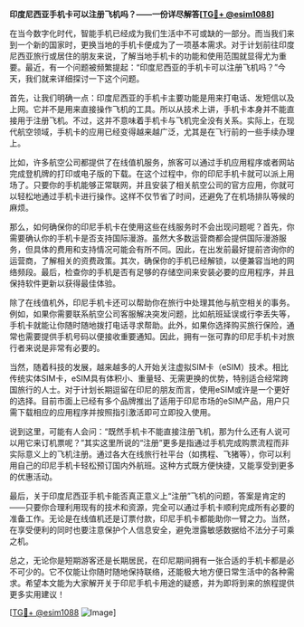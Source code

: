 **印度尼西亚手机卡可以注册飞机吗？——一份详尽解答[[TG💪+ @esim1088](https://t.me/s/esim1088)]**

在当今数字化时代，智能手机已经成为我们生活中不可或缺的一部分。而当我们来到一个新的国家时，更换当地的手机卡便成为了一项基本需求。对于计划前往印度尼西亚旅行或居住的朋友来说，了解当地手机卡的功能和使用范围就显得尤为重要。最近，有一个问题被频繁提起：“印度尼西亚的手机卡可以注册飞机吗？”今天，我们就来详细探讨一下这个问题。

首先，让我们明确一点：印度尼西亚的手机卡主要功能是用来打电话、发短信以及上网。它并不是用来直接操作飞机的工具。所以从技术上讲，手机卡本身并不能直接用于注册飞机。不过，这并不意味着手机卡与飞机完全没有关系。实际上，在现代航空领域，手机卡的应用已经变得越来越广泛，尤其是在飞行前的一些手续办理上。

比如，许多航空公司都提供了在线值机服务，旅客可以通过手机应用程序或者网站完成登机牌的打印或电子版的下载。在这个过程中，你的印尼手机卡就可以派上用场了。只要你的手机能够正常联网，并且安装了相关航空公司的官方应用，你就可以轻松地通过手机卡进行操作。这样不仅节省了时间，还避免了在机场排队等候的麻烦。

那么，如何确保你的印尼手机卡在使用这些在线服务时不会出现问题呢？首先，你需要确认你的手机卡是否支持国际漫游。虽然大多数运营商都会提供国际漫游服务，但具体的费用和支持情况可能会有所不同。因此，在出发前最好提前咨询你的运营商，了解相关的资费政策。其次，确保你的手机已经解锁，以便兼容当地的网络频段。最后，检查你的手机是否有足够的存储空间来安装必要的应用程序，并且保持软件更新以获得最佳体验。

除了在线值机外，印尼手机卡还可以帮助你在旅行中处理其他与航空相关的事务。例如，如果你需要联系航空公司客服解决突发问题，比如航班延误或行李丢失等，手机卡就能让你随时随地拨打电话寻求帮助。此外，如果你选择购买旅行保险，通常也需要提供手机号码以便接收重要通知。因此，拥有一张可靠的印尼手机卡对旅行者来说是非常有必要的。

当然，随着科技的发展，越来越多的人开始关注虚拟SIM卡（eSIM）技术。相比传统实体SIM卡，eSIM具有体积小、重量轻、无需更换的优势，特别适合经常跨国旅行的人士。对于计划长期逗留在印尼的朋友而言，使用eSIM或许是一个更好的选择。目前市面上已经有多个品牌推出了适用于印尼市场的eSIM产品，用户只需下载相应的应用程序并按照指引激活即可立即投入使用。

说到这里，可能有人会问：“既然手机卡不能直接注册飞机，那为什么还有人说可以用它来订机票呢？”其实这里所说的“注册”更多是指通过手机完成购票流程而非实际意义上的飞机注册。通过各大在线旅行社平台（如携程、飞猪等），你可以利用自己的印尼手机卡轻松预订国内外航班。这种方式既方便快捷，又能享受到更多的优惠活动。

最后，关于印度尼西亚手机卡能否真正意义上“注册”飞机的问题，答案是肯定的——只要你合理利用现有的技术和资源，完全可以通过手机卡顺利完成所有必要的准备工作。无论是在线值机还是订票付款，印尼手机卡都能助你一臂之力。当然，在享受便利的同时也要注意保护个人信息安全，避免泄露敏感数据给不法分子可乘之机。

总之，无论你是短期游客还是长期居民，在印尼期间拥有一张合适的手机卡都是必不可少的。它不仅能让你随时随地保持联络，还能极大地方便日常生活中的各种需求。希望本文能为大家解开关于印尼手机卡用途的疑惑，并为即将到来的旅程提供更多实用建议！

[[TG💪+ @esim1088](https://t.me/s/esim1088) ![Image](https://i.postimg.cc/4NQfJmqS/Snipaste-2025-05-13-00-14-12.png)]
